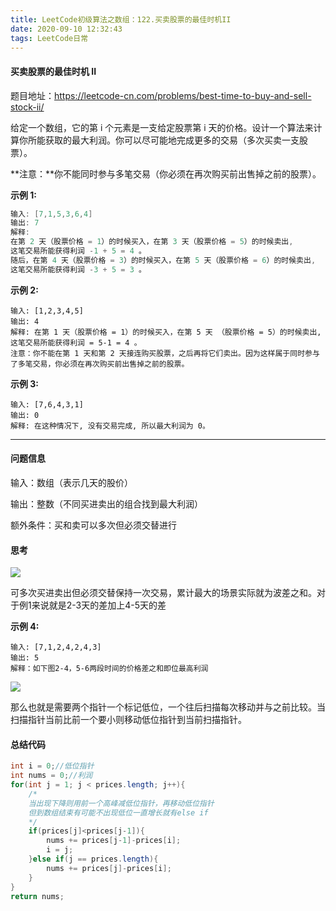 ```yaml
---
title: LeetCode初级算法之数组：122.买卖股票的最佳时机II
date: 2020-09-10 12:32:43
tags: LeetCode日常
---
```


#### 买卖股票的最佳时机 II

题目地址：https://leetcode-cn.com/problems/best-time-to-buy-and-sell-stock-ii/

给定一个数组，它的第 i 个元素是一支给定股票第 i 天的价格。设计一个算法来计算你所能获取的最大利润。你可以尽可能地完成更多的交易（多次买卖一支股票）。<!--more-->

**注意：**你不能同时参与多笔交易（你必须在再次购买前出售掉之前的股票）。

**示例 1:**

```java
输入: [7,1,5,3,6,4]
输出: 7
解释: 
在第 2 天（股票价格 = 1）的时候买入，在第 3 天（股票价格 = 5）的时候卖出, 
这笔交易所能获得利润 -1 + 5 = 4 。
随后，在第 4 天（股票价格 = 3）的时候买入，在第 5 天（股票价格 = 6）的时候卖出, 
这笔交易所能获得利润 -3 + 5 = 3 。
```

**示例 2:**

```
输入: [1,2,3,4,5]
输出: 4
解释: 在第 1 天（股票价格 = 1）的时候买入，在第 5 天 （股票价格 = 5）的时候卖出, 这笔交易所能获得利润 = 5-1 = 4 。
注意：你不能在第 1 天和第 2 天接连购买股票，之后再将它们卖出。因为这样属于同时参与了多笔交易，你必须在再次购买前出售掉之前的股票。
```

**示例 3:**

```
输入: [7,6,4,3,1]
输出: 0
解释: 在这种情况下, 没有交易完成, 所以最大利润为 0。
```



---

#### 问题信息

输入：数组（表示几天的股价）

输出：整数（不同买进卖出的组合找到最大利润）

额外条件：买和卖可以多次但必须交替进行

#### 思考

![](https://gitee.com/Jasper-zh/blogImage/raw/master/%E4%B9%B0%E5%8D%96%E8%82%A1%E7%A5%A8%E7%9A%84%E6%9C%80%E4%BD%B3%E6%97%B6%E6%9C%BA%20II/1.png)

可多次买进卖出但必须交替保持一次交易，累计最大的场景实际就为波差之和。对于例1来说就是2-3天的差加上4-5天的差

**示例 4:**

```
输入: [7,1,2,4,2,4,3]
输出: 5
解释：如下图2-4，5-6两段时间的价格差之和即位最高利润
```

![](https://gitee.com/Jasper-zh/blogImage/raw/master/%E4%B9%B0%E5%8D%96%E8%82%A1%E7%A5%A8%E7%9A%84%E6%9C%80%E4%BD%B3%E6%97%B6%E6%9C%BA%20II/2.png)

那么也就是需要两个指针一个标记低位，一个往后扫描每次移动并与之前比较。当扫描指针当前比前一个要小则移动低位指针到当前扫描指针。

#### 总结代码

```java
int i = 0;//低位指针
int nums = 0;//利润
for(int j = 1; j < prices.length; j++){
    /*
    当出现下降则用前一个高峰减低位指针，再移动低位指针
    但到数组结束有可能不出现低位一直增长就有else if
    */
    if(prices[j]<prices[j-1]){
        nums += prices[j-1]-prices[i];
        i = j;
    }else if(j == prices.length){
        nums += prices[j]-prices[i];
    }
}
return nums;
```

